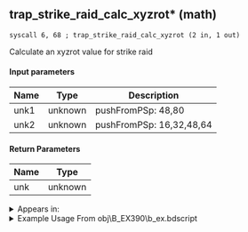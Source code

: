 ## trap_strike_raid_calc_xyzrot* (math)

`syscall 6, 68 ; trap_strike_raid_calc_xyzrot (2 in, 1 out)`

Calculate an xyzrot value for strike raid

#### Input parameters
| Name | Type | Description
|------|------|------------
| unk1   | unknown   | pushFromPSp: 48,80
| unk2   | unknown   | pushFromPSp: 16,32,48,64


#### Return Parameters
| Name | Type
|------|-----
| unk   | unknown   


<details>
	<summary>Appears in:</summary>
| filename | Entity (obj)
|----------|-------------
| obj\B_EX390\b_ex.bdscript       | ((B) Hooded Roxas)          
| obj\P_EX100_KH1F\limi.bdscript       | ((P) Sora (Limit))          
| obj\P_EX100_NM_KH1F\limi.bdscript       | ((P) Sora (NM) (Limit))          
| obj\P_EX100_TR_KH1F\limi.bdscript       | ((P) Sora (TR) (Limit))          
| obj\P_EX100_WI_KH1F\limi.bdscript       | ((P) Sora (WI) (Limit))          
| obj\P_EX100_XM_KH1F\limi.bdscript       | ((P) Sora (XM) (Limit))          

</details>

<details>
	<summary>Example Usage From obj\B_EX390\b_ex.bdscript</summary>
```
L38553:
 pushFromFSp 0
 pushFromPSpVal 32
 gosub32 32, L36495
 pushFromPSp 48
 pushFromPSp 16
 syscall 6, 68 ; trap_strike_raid_calc_xyzrot (2 in, 1 out)
 memcpyToSp 16, 112
 pushFromPSp 112
 memcpyToSp 16, 32
 pushFromFSp 0
 pushFromPSp 32
 syscall 8, 2 ; trap_obj_set_xyzrot (2 in, 0 out)
 halt 
 pushFromFSp 84
 pushImmf 0.001745
 syscall 0, 3 ; trap_frametime (0 in, 1 out)
 mulf 
 pushImmf 0.087266
 gosub32 32, L6899
 popToSp 84
 pushFromPSp 92
 gosub32 32, L7164
 drop 
 jmp L38420
```
</details>

